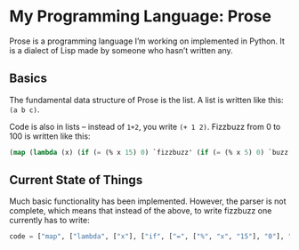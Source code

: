 # My Programming Language: Prose

Prose is a programming language I’m working on implemented in Python. It is a dialect of Lisp made by someone who hasn’t written any.

## Basics

The fundamental data structure of Prose is the list. A list is written like this: `(a b c)`.

Code is also in lists – instead of `1+2`, you write `(+ 1 2)`. Fizzbuzz from 0 to 100 is written like this:

```lisp
(map (lambda (x) (if (= (% x 15) 0) `fizzbuzz' (if (= (% x 5) 0) `buzz' (if (= (% x 3) 0) `fizz')))) (range 0 10 2))
```

## Current State of Things

Much basic functionality has been implemented. However, the parser is not complete, which means that instead of the above, to write fizzbuzz one currently has to write:

```python
code = ["map", ["lambda", ["x"], ["if", ["=", ["%", "x", "15"], "0"], "`fizzbuzz'", ["if", ["=", ["%", "x", "5"], "0"], "`buzz'", ["if", ["=", ["%", "x", "3"], "0"], "`fizz'", "x"]]]], "range", "0", "101", "1"]
```
